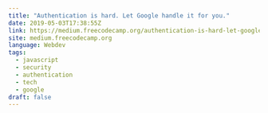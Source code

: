 ```yaml
---
title: "Authentication is hard. Let Google handle it for you."
date: 2019-05-03T17:38:55Z
link: https://medium.freecodecamp.org/authentication-is-hard-let-google-handle-it-for-you-503f23315d07?source=rss----336d898217ee---4
site: medium.freecodecamp.org
language: Webdev
tags:
  - javascript
  - security
  - authentication
  - tech
  - google
draft: false
---
```


